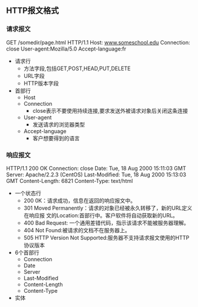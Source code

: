 ## HTTP报文格式

### 请求报文

GET /somedir/page.html HTTP/1.1
Host: www.someschool.edu
Connection: close
User-agent:Mozilla/5.0
Accept-language:fr

- 请求行
  - 方法字段,包括GET,POST,HEAD,PUT,DELETE
  - URL字段
  - HTTP版本字段
 - 首部行
   - Host
   - Connection
     - close表示不要使用持续连接,要求发送外被请求对象后关闭这条连接
   - User-agent
     - 发送请求的浏览器类型
   - Accept-language
     - 客户想要得到的语言
	 
### 响应报文

HTTP/1.1 200 OK
Connection: close
Date: Tue, 18 Aug 2000 15:11:03 GMT
Server: Apache/2.2.3 (CentOS)
Last-Modified: Tue, 18 Aug 2000 15:13:03 GMT
Content-Length: 6821
Content-Type: text/html

- 一个状态行
  - 200 0K：请求成功，信息在返回的响应报文中。 
  - 301 Moved Permanently：请求的对象已经被永久转移了，新的URL定义在响应报 文的Location:首部行中。客户软件将自动获取新的URL。
  -  400 Bad Request: 一个通用差错代码，指示该请求不能被服务器理解。 
  -  404 Not Found:被请求的文档不在服务器上。 
  -  505 HTTP Version Not Supported:服务器不支持请求报文使用的HTTP协议版本
- 6个首部行
  - Connection
  - Date
  - Server
  - Last-Modified
  - Content-Length
  - Content-Type
- 实体